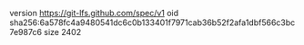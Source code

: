 version https://git-lfs.github.com/spec/v1
oid sha256:6a578fc4a9480541dc6c0b133401f7971cab36b52f2afa1dbf566c3bc7e987c6
size 2402
